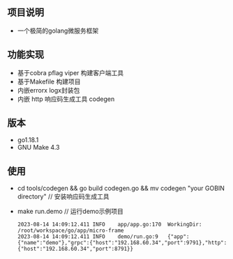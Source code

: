 ## 项目说明

- 一个极简的golang微服务框架



## 功能实现

- 基于cobra pflag viper 构建客户端工具
- 基于Makefile 构建项目
- 内嵌errorx logx封装包
- 内嵌 http 响应码生成工具 codegen



## 版本

- go1.18.1
- GNU Make 4.3



## 使用

- cd tools/codegen && go build codegen.go && mv codegen "your GOBIN directory" // 安装响应码生成工具

- make run.demo // 运行demo示例项目

  ```
  2023-08-14 14:09:12.411 INFO    app/app.go:170  WorkingDir: /root/workspace/go/app/micro-frame
  2023-08-14 14:09:12.411 INFO    demo/run.go:9   {"app":{"name":"demo"},"grpc":{"host":"192.168.60.34","port":9791},"http":{"host":"192.168.60.34","port":8791}}
  ```

  



